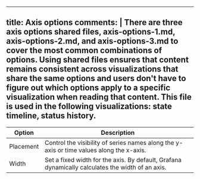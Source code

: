 -----

## title: Axis options comments: | There are three axis options shared files, axis-options-1.md, axis-options-2.md, and axis-options-3.md to cover the most common combinations of options. Using shared files ensures that content remains consistent across visualizations that share the same options and users don't have to figure out which options apply to a specific visualization when reading that content. This file is used in the following visualizations: state timeline, status history.

| Option    | Description                                                                                      |
| --------- | ------------------------------------------------------------------------------------------------ |
| Placement | Control the visibility of series names along the y-axis or time values along the x-axis.         |
| Width     | Set a fixed width for the axis. By default, Grafana dynamically calculates the width of an axis. |
